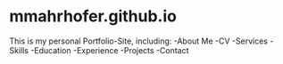 # mmahrhofer.github.io
This is my personal Portfolio-Site, including:
-About Me
-CV
-Services
-Skills
-Education
-Experience
-Projects
-Contact
